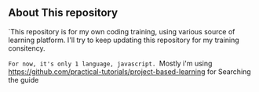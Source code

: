 ## About This repository

`This repository is for my own coding training, using various source of learning platform.
I'll try to keep updating this repository for my training consitency.

`For now, it's only 1 language, javascript.
`Mostly i'm using https://github.com/practical-tutorials/project-based-learning for Searching the guide